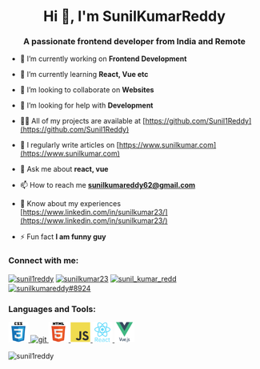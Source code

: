 <h1 align="center">Hi 👋, I'm SunilKumarReddy</h1>
<h3 align="center">A passionate frontend developer from India and Remote</h3>


- 🔭 I’m currently working on **Frontend Development**

- 🌱 I’m currently learning **React, Vue etc**

- 👯 I’m looking to collaborate on **Websites**

- 🤝 I’m looking for help with **Development**

- 👨‍💻 All of my projects are available at [https://github.com/Sunil1Reddy](https://github.com/Sunil1Reddy)

- 📝 I regularly write articles on [https://www.sunilkumar.com](https://www.sunilkumar.com)

- 💬 Ask me about **react, vue**

- 📫 How to reach me **sunilkumareddy62@gmail.com**

- 📄 Know about my experiences [https://www.linkedin.com/in/sunilkumar23/](https://www.linkedin.com/in/sunilkumar23/)

- ⚡ Fun fact **I am funny guy**

<h3 align="left">Connect with me:</h3>
<p align="left">
<a href="https://codepen.io/sunil1reddy" target="blank"><img align="center" src="https://raw.githubusercontent.com/rahuldkjain/github-profile-readme-generator/master/src/images/icons/Social/codepen.svg" alt="sunil1reddy" height="30" width="40" /></a>
<a href="https://linkedin.com/in/sunilkumar23" target="blank"><img align="center" src="https://raw.githubusercontent.com/rahuldkjain/github-profile-readme-generator/master/src/images/icons/Social/linked-in-alt.svg" alt="sunilkumar23" height="30" width="40" /></a>
<a href="https://instagram.com/sunil_kumar_redd" target="blank"><img align="center" src="https://raw.githubusercontent.com/rahuldkjain/github-profile-readme-generator/master/src/images/icons/Social/instagram.svg" alt="sunil_kumar_redd" height="30" width="40" /></a>
<a href="https://discord.gg/sunilkumareddy#8924" target="blank"><img align="center" src="https://raw.githubusercontent.com/rahuldkjain/github-profile-readme-generator/master/src/images/icons/Social/discord.svg" alt="sunilkumareddy#8924" height="30" width="40" /></a>
</p>

<h3 align="left">Languages and Tools:</h3>
<p align="left"> <a href="https://www.w3schools.com/css/" target="_blank" rel="noreferrer"> <img src="https://raw.githubusercontent.com/devicons/devicon/master/icons/css3/css3-original-wordmark.svg" alt="css3" width="40" height="40"/> </a> <a href="https://git-scm.com/" target="_blank" rel="noreferrer"> <img src="https://www.vectorlogo.zone/logos/git-scm/git-scm-icon.svg" alt="git" width="40" height="40"/> </a> <a href="https://www.w3.org/html/" target="_blank" rel="noreferrer"> <img src="https://raw.githubusercontent.com/devicons/devicon/master/icons/html5/html5-original-wordmark.svg" alt="html5" width="40" height="40"/> </a> <a href="https://developer.mozilla.org/en-US/docs/Web/JavaScript" target="_blank" rel="noreferrer"> <img src="https://raw.githubusercontent.com/devicons/devicon/master/icons/javascript/javascript-original.svg" alt="javascript" width="40" height="40"/> </a> <a href="https://reactjs.org/" target="_blank" rel="noreferrer"> <img src="https://raw.githubusercontent.com/devicons/devicon/master/icons/react/react-original-wordmark.svg" alt="react" width="40" height="40"/> </a> <a href="https://vuejs.org/" target="_blank" rel="noreferrer"> <img src="https://raw.githubusercontent.com/devicons/devicon/master/icons/vuejs/vuejs-original-wordmark.svg" alt="vuejs" width="40" height="40"/> </a> </p>

<p><img align="center" src="https://github-readme-stats.vercel.app/api/top-langs?username=sunil1reddy&show_icons=true&locale=en&layout=compact" alt="sunil1reddy" /></p>
